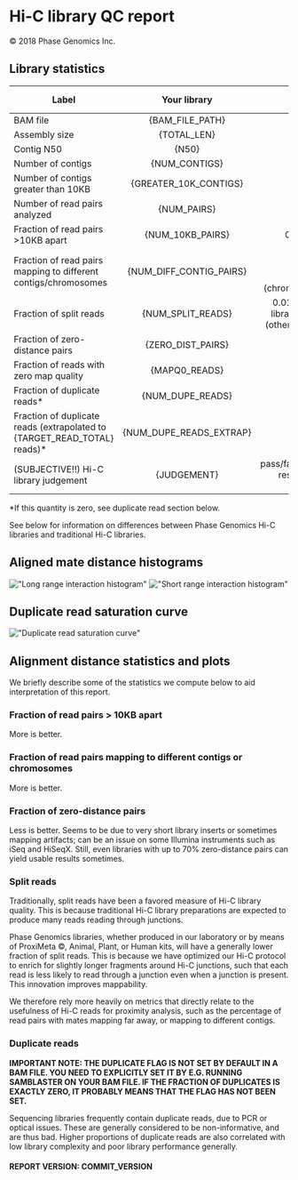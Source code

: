 # Hi-C library QC report

&copy; 2018 Phase Genomics Inc.

## Library statistics
<center>

| Label                                                           | Your library          | Expected values                               |
|-----------------------------------------------------------------|:---------------------:|----------------------------------------------:|
| BAM file                                                        | {BAM_FILE_PATH}         | N/A                                           |
| Assembly size                                                   | {TOTAL_LEN}             | N/A                                           |
| Contig N50                                                      | {N50}                   | N/A                                           |
| Number of contigs                                               | {NUM_CONTIGS}           | N/A                                           |
| Number of contigs greater than 10KB                             | {GREATER_10K_CONTIGS}   | N/A                                           |
| Number of read pairs analyzed                                   | {NUM_PAIRS}             | N/A                                           |
| Fraction of read pairs >10KB apart                              | {NUM_10KB_PAIRS}        | 0.01-0.15                                    |
| Fraction of read pairs mapping to different contigs/chromosomes | {NUM_DIFF_CONTIG_PAIRS} | 0.1-0.6 (contigs)<br>0.01-0.2 (chromosomes)      |
| Fraction of split reads                                         | {NUM_SPLIT_READS}       | 0.01-0.1 (PG libraries) 0.3+ (other libraries) |
| Fraction of zero-distance pairs                                 | {ZERO_DIST_PAIRS}       | 0-0.2                                        |
| Fraction of reads with zero map quality                         | {MAPQ0_READS}           | 0-0.1                                        |
| Fraction of duplicate reads*                                    | {NUM_DUPE_READS}        | 0-0.1                                        |
| Fraction of duplicate reads (extrapolated to {TARGET_READ_TOTAL} reads)* | {NUM_DUPE_READS_EXTRAP} | 0-0.5                               |
| (SUBJECTIVE!!) Hi-C library judgement                           | {JUDGEMENT}             | pass/fail/mixed-results/low-signal           |
</center>

\*If this quantity is zero, see duplicate read section below.

See below for information on differences between Phase Genomics Hi-C libraries and traditional Hi-C libraries.


</div class="page">

## Aligned mate distance histograms
!["Long range interaction histogram"]({PATH_TO_LONG_HIST})
!["Short range interaction histogram"]({PATH_TO_SHORT_HIST})

## Duplicate read saturation curve
!["Duplicate read saturation curve"]({PATH_TO_DUP_SAT})

## Alignment distance statistics and plots
We briefly describe some of the statistics we compute below to aid interpretation of this report.
### Fraction of read pairs > 10KB apart
More is better.
### Fraction of read pairs mapping to different contigs or chromosomes
More is better.
### Fraction of zero-distance pairs
Less is better. Seems to be due to very short library inserts or sometimes mapping artifacts; can be an issue on some Illumina instruments such as iSeq and HiSeqX. Still, even libraries with up to 70% zero-distance pairs can yield usable results sometimes.

### Split reads
Traditionally, split reads have been a favored measure of Hi-C library quality. This is because traditional Hi-C library preparations are expected to produce many reads reading through junctions.

Phase Genomics libraries, whether produced in our laboratory or by means of ProxiMeta &copy;, Animal, Plant, or Human kits, will have a generally lower fraction of split reads. This is because we have optimized our Hi-C protocol to enrich for slightly longer fragments around Hi-C junctions, such that each read is less likely to read through a junction even when a junction is present. This innovation improves mappability.

We therefore rely more heavily on metrics that directly relate to the usefulness of Hi-C reads for proximity analysis, such as the percentage of read pairs with mates mapping far away, or mapping to different contigs.

### Duplicate reads
**IMPORTANT NOTE: THE DUPLICATE FLAG IS NOT SET BY DEFAULT IN A BAM FILE. YOU NEED TO EXPLICITLY SET IT BY E.G. RUNNING SAMBLASTER ON YOUR BAM FILE. IF THE FRACTION OF DUPLICATES IS EXACTLY ZERO, IT PROBABLY MEANS THAT THE FLAG HAS NOT BEEN SET.**

Sequencing libraries frequently contain duplicate reads, due to PCR or optical issues. These are generally considered to be non-informative, and are thus bad. Higher proportions of duplicate reads are also correlated with low library complexity and poor library performance generally.

#### REPORT VERSION: COMMIT_VERSION
